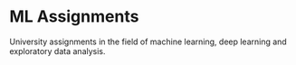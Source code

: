 # ML Assignments

University assignments in the field of machine learning, deep learning and exploratory data analysis.
